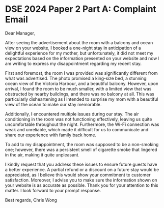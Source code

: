 # DSE 2024 Paper 2 Part A: Complaint Email

Dear Manager,

After seeing the advertisement about the room with a balcony and ocean view on your website, I booked a one-night stay in anticipation of a delightful experience for my mother, but unfortunately, it did not meet my expectations based on the information presented on your website and now I am writing to express my disappointment regarding my recent stay.

First and foremost, the room I was provided was significantly different from what was advertised. The photo promised a king-size bed, a stunning ocean view of the Victoria Harbour, and a beautiful balcony. However, upon arrival, I found the room to be much smaller, with a limited view that was obstructed by nearby buildings, and there was no balcony at all. This was particularly disheartening as I intended to surprise my mom with a beautiful view of the ocean to make our stay memorable.

Additionally, I encountered multiple issues during our stay. The air conditioning in the room was not functioning effectively, leaving us quite uncomfortable throughout the night. Furthermore, the Wi-Fi connection was weak and unreliable, which made it difficult for us to communicate and share our experience with family back home.

To add to my disappointment, the room was supposed to be a non-smoking one; however, there was a persistent smell of cigarette smoke that lingered in the air, making it quite unpleasant.

I kindly request that you address these issues to ensure future guests have a better experience. A partial refund or a discount on a future stay would be appreciated, as I believe this would show your commitment to customer satisfaction. Moreover, I advise you to make sure the information shown on your website is as accurate as possible. Thank you for your attention to this matter. I look forward to your prompt response.

Best regards,
Chris Wong

